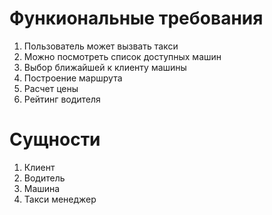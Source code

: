 # Функиональные требования
1. Пользователь может вызвать такси
2. Можно посмотреть список доступных машин
3. Выбор ближайшей к клиенту машины
4. Построение маршрута
5. Расчет цены 
6. Рейтинг водителя

# Сущности
1. Клиент
2. Водитель
3. Машина
4. Такси менеджер
